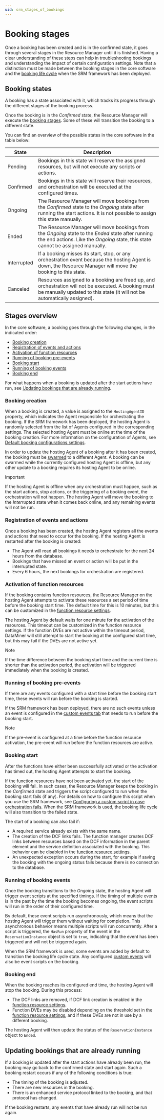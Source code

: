 ```yaml
---
uid: srm_stages_of_bookings
---
```


# Booking stages

Once a booking has been created and is in the confirmed state, it goes through several stages in the Resource Manager until it is finished. Having a clear understanding of these steps can help in troubleshooting bookings and understanding the impact of certain configuration settings. Note that a distinction must be made between the booking stages in the core software and the [booking life cycle](xref:Service_Orchestration_life_cycle_states) when the SRM framework has been deployed.

## Booking states

A booking has a state associated with it, which tracks its progress through the different stages of the booking process.

Once the booking is in the *Confirmed* state, the Resource Manager will execute the [booking stages](#stages-overview). Some of these will transition the booking to a different state.

You can find an overview of the possible states in the core software in the table below:

| State | Description |
|--|--|
| Pending | Bookings in this state will reserve the assigned resources, but will not execute any scripts or actions. |
| Confirmed | Bookings in this state will reserve their resources, and orchestration will be executed at the configured times. |
| Ongoing | The Resource Manager will move bookings from the *Confirmed* state to the *Ongoing* state after running the start actions. It is not possible to assign this state manually. |
| Ended | The Resource Manager will move bookings from the *Ongoing* state to the *Ended* state after running the end actions. Like the *Ongoing* state, this state cannot be assigned manually. |
| Interrupted | If a booking misses its start, stop, or any orchestration event because the hosting Agent is down, the Resource Manager will move the booking to this state. |
| Canceled | Resources assigned to a booking are freed up, and orchestration will not be executed. A booking must be manually updated to this state (it will not be automatically assigned). |

## Stages overview

In the core software, a booking goes through the following changes, in the indicated order:

- [Booking creation](#booking-creation)
- [Registration of events and actions](#registration-of-events-and-actions)
- [Activation of function resources](#activation-of-function-resources)
- [Running of booking pre-events](#running-of-booking-pre-events)
- [Booking start](#booking-start)
- [Running of booking events](#running-of-booking-events)
- [Booking end](#booking-end)

For what happens when a booking is updated after the start actions have run, see [Updating bookings that are already running](#updating-bookings-that-are-already-running).

### Booking creation

When a booking is created, a value is assigned to the `HostingAgentID` property, which indicates the Agent responsible for orchestrating the booking. If the SRM framework has been deployed, the hosting Agent is randomly selected from the list of Agents configured in the corresponding settings. The selected hosting Agent must be online at the time of the booking creation. For more information on the configuration of Agents, see [Default booking configurations settings](xref:Booking_Manager_Config_tab#default-booking-configurations-settings).

In order to update the hosting Agent of a booking after it has been created, the booking must be [swarmed](xref:SwarmingBookings) to a different Agent. A booking can be swarmed while the currently configured hosting Agent is offline, but any other update to a booking requires its hosting Agent to be online.

> [!IMPORTANT]
> If the hosting Agent is offline when any orchestration must happen, such as the start actions, stop actions, or the triggering of a booking event, the orchestration will not happen. The hosting Agent will move the booking to the *Interrupted* state when it comes back online, and any remaining events will not be run.

### Registration of events and actions

Once a booking has been created, the hosting Agent registers all the events and actions that need to occur for the booking. If the hosting Agent is restarted after the booking is created:

- The Agent will read all bookings it needs to orchestrate for the next 24 hours from the database.
- Bookings that have missed an event or action will be put in the interrupted state.
- Every 6 hours, the next bookings for orchestration are registered.

### Activation of function resources

If the booking contains function resources, the Resource Manager on the hosting Agent attempts to activate these resources a set period of time before the booking start time. The default time for this is 10 minutes, but this can be customized in the [function resource settings](xref:Function_resource_settings#function-resource-settings).

The hosting Agent by default waits for one minute for the activation of the resources. This timeout can be customized in the function resource settings. If the function DVEs are not active within the timeout period, DataMiner will still attempt to start the booking at the configured start time, but this may fail if the DVEs are not active yet.

> [!NOTE]
> If the time difference between the booking start time and the current time is shorter than the activation period, the activation will be triggered immediately when the booking is created.

### Running of booking pre-events

If there are any events configured with a start time before the booking start time, these events will run before the booking is started.

If the SRM framework has been deployed, there are no such events unless an event is configured in the [custom events tab](xref:Service_Orchestration_custom_events) that needs to run before the booking start.

> [!NOTE]
> If the pre-event is configured at a time before the function resource activation, the pre-event will run before the function resources are active.

### Booking start

After the functions have either been successfully activated or the activation has timed out, the hosting Agent attempts to start the booking.

If the function resources have not been activated yet, the start of the booking will fail. In such cases, the Resource Manager keeps the booking in the *Confirmed* state and triggers the script configured to run when the booking start fails (if any). For details on how to configure this script when you use the SRM framework, see [Configuring a custom script in case orchestration fails](xref:Service_Orchestration_service_states#configuring-a-custom-script-in-case-orchestration-fails). When the SRM framework is used, the booking life cycle will also transition to the failed state.

The start of a booking can also fail if:

- A required service already exists with the same name.
- The creation of the DCF links fails. The function manager creates DCF links between resources based on the DCF information in the parent element and the service definition associated with the booking. This behavior can be disabled in the [function resource settings](xref:Function_resource_settings#function-resource-settings).
- An unexpected exception occurs during the start, for example if saving the booking with the ongoing status fails because there is no connection to the database.

### Running of booking events

Once the booking transitions to the *Ongoing* state, the hosting Agent will trigger event scripts at the specified timings. If the timing of multiple events is in the past by the time the booking becomes ongoing, the event scripts will run in the order of their configured time.

By default, these event scripts run asynchronously, which means that the hosting Agent will trigger them without waiting for completion.
This asynchronous behavior means multiple scripts will run concurrently. After a script is triggered, the `HasRun` property of the event in the `ReservationInstance` object is set to `true`, indicating that the event has been triggered and will not be triggered again.

When the SRM framework is used, some events are added by default to transition the booking life cycle state. Any configured [custom events](xref:Service_Orchestration_custom_events) will also be event scripts on the booking.

### Booking end

When the booking reaches its configured end time, the hosting Agent will stop the booking. During this process:

- The DCF links are removed, if DCF link creation is enabled in the [function resource settings](xref:Function_resource_settings#function-resource-settings).
- Function DVEs may be disabled depending on the threshold set in the [function resource settings](xref:Function_resource_settings#function-resource-settings), and if these DVEs are not in use by a different booking.

The hosting Agent will then update the status of the `ReservationInstance` object to `Ended`.

## Updating bookings that are already running

If a booking is updated after the start actions have already been run, the booking may go back to the confirmed state and start again. Such a booking restart occurs if any of the following conditions is true:

- The timing of the booking is adjusted.
- There are new resources in the booking.
- There is an enhanced service protocol linked to the booking, and that protocol has changed.

If the booking restarts, any events that have already run will not be run again.
